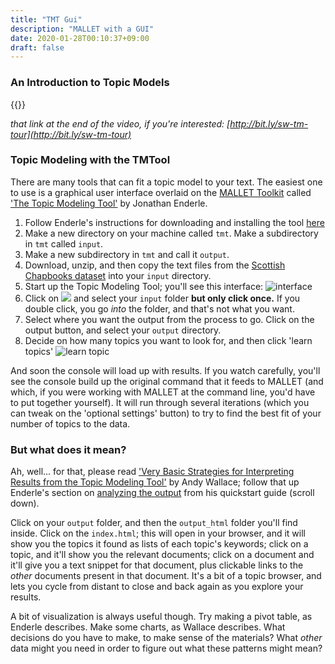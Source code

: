 ```yaml
---
title: "TMT Gui"
description: "MALLET with a GUI"
date: 2020-01-28T00:10:37+09:00
draft: false
---
```



### An Introduction to Topic Models

{{<youtube gN2x_KjJI1o >}}

_that link at the end of the video, if you're interested: [http://bit.ly/sw-tm-tour](http://bit.ly/sw-tm-tour)_

### Topic Modeling with the TMTool

There are many tools that can fit a topic model to your text. The easiest one to use is a graphical user interface overlaid on the [MALLET Toolkit](http://mallet.cs.umass.edu/) called ['The Topic Modeling Tool'](https://senderle.github.io/topic-modeling-tool/documentation/2017/01/06/quickstart.html) by Jonathan Enderle.

1. Follow Enderle's instructions for downloading and installing the tool [here](https://senderle.github.io/topic-modeling-tool/documentation/2017/01/06/quickstart.html)
2. Make a new directory on your machine called `tmt`. Make a subdirectory in `tmt` called `input`.
3. Make a new subdirectory in `tmt` and call it `output`.
4. Download, unzip, and then copy the text files from the [Scottish Chapbooks dataset](/data/nls-text-chapbooks.zip) into your `input` directory.
5. Start up the Topic Modeling Tool; you'll see this interface:
![interface](https://senderle.github.io/topic-modeling-tool/images/main-tool-window.png)
6. Click on ![](https://senderle.github.io/topic-modeling-tool/images/input-dir-button.png) and select your `input` folder **but only click once.** If you double click, you go _into_ the folder, and that's not what you want.
7. Select where you want the output from the process to go. Click on the output button, and select your `output` directory.
8. Decide on how many topics you want to look for, and then click 'learn topics'
![learn topic](https://senderle.github.io/topic-modeling-tool/images/number-of-topics.png)

And soon the console will load up with results. If you watch carefully, you'll see the console build up the original command that it feeds to MALLET (and which, if you were working with MALLET at the command line, you'd have to put together yourself). It will run through several iterations (which you can tweak on the 'optional settings' button) to try to find the best fit of your number of topics to the data.

### But what does it mean?

Ah, well... for that, please read ['Very Basic Strategies for Interpreting Results from the Topic Modeling Tool'](http://miriamposner.com/blog/very-basic-strategies-for-interpreting-results-from-the-topic-modeling-tool/) by Andy Wallace; follow that up Enderle's section on [analyzing the output](https://senderle.github.io/topic-modeling-tool/documentation/2017/01/06/quickstart.html) from his quickstart guide (scroll down).

Click on your `output` folder, and then the `output_html` folder you'll find inside. Click on the `index.html`; this will open in your browser, and it will show you the topics it found as lists of each topic's keywords; click on a topic, and it'll show you the relevant documents; click on a document and it'll give you a text snippet for that document, plus clickable links to the _other_ documents present in that document. It's a bit of a topic browser, and lets you cycle from distant to close and back again as you explore your results.

A bit of visualization is always useful though. Try making a pivot table, as Enderle describes. Make some charts, as Wallace describes. What decisions do you have to make, to make sense of the materials? What _other_ data might you need in order to figure out what these patterns might mean?
